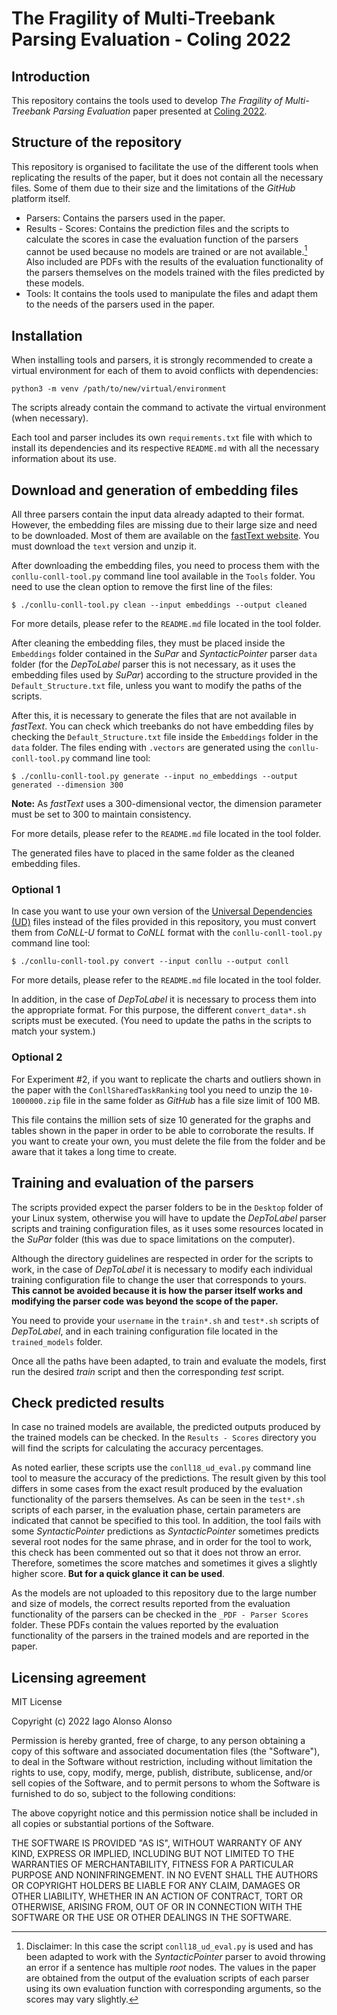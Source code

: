 # The Fragility of Multi-Treebank Parsing Evaluation - Coling 2022

## Introduction

This repository contains the tools used to develop *The Fragility of Multi-Treebank Parsing Evaluation* paper presented at [Coling 2022][1].

[1]: https://coling2022.org/

## Structure of the repository

This repository is organised to facilitate the use of the different tools when replicating the results of the paper, but it does not contain
all the necessary files. Some of them due to their size and the limitations of the *GitHub* platform itself.

- Parsers: Contains the parsers used in the paper.
- Results - Scores: Contains the prediction files and the scripts to calculate the scores in case the evaluation function of the parsers
  cannot be used because no models are trained or are not available.[^1] Also included are PDFs with the results of the evaluation 
  functionality of the parsers themselves on the models trained with the files predicted by these models.
- Tools: It contains the tools used to manipulate the files and adapt them to the needs of the parsers used in the paper.

[^1]: Disclaimer: In this case the script `conll18_ud_eval.py` is used and has been adapted to work with the *SyntacticPointer* parser to
avoid throwing an error if a sentence has multiple *root* nodes. The values in the paper are obtained from the output of the evaluation
scripts of each parser using its own evaluation function with corresponding arguments, so the scores may vary slightly.

## Installation

When installing tools and parsers, it is strongly recommended to create a virtual environment for each of them to avoid conflicts with
dependencies:

`python3 -m venv /path/to/new/virtual/environment`

The scripts already contain the command to activate the virtual environment (when necessary).

Each tool and parser includes its own `requirements.txt` file with which to install its dependencies and its respective `README.md` with all
the necessary information about its use.

## Download and generation of embedding files

All three parsers contain the input data already adapted to their format. However, the embedding files are missing due to their large size
and need to be downloaded. Most of them are available on the [fastText website][2]. You must download the `text` version and unzip it.

[2]: https://fasttext.cc/docs/en/crawl-vectors.html#models

After downloading the embedding files, you need to process them with the `conllu-conll-tool.py` command line tool available in the `Tools`
folder. You need to use the clean option to remove the first line of the files:

`$ ./conllu-conll-tool.py clean --input embeddings --output cleaned`

For more details, please refer to the `README.md` file located in the tool folder.

After cleaning the embedding files, they must be placed inside the `Embeddings` folder contained in the *SuPar* and *SyntacticPointer*
parser `data` folder (for the *DepToLabel* parser this is not necessary, as it uses the embedding files used by *SuPar*) according to the
structure provided in the `Default_Structure.txt` file, unless you want to modify the paths of the scripts.

After this, it is necessary to generate the files that are not available in *fastText*. You can check which treebanks do not have embedding
files by checking the `Default_Structure.txt` file inside the `Embeddings` folder in the `data` folder. The files ending with `.vectors` are
generated using the `conllu-conll-tool.py` command line tool:

`$ ./conllu-conll-tool.py generate --input no_embeddings --output generated --dimension 300`

**Note:** As *fastText* uses a 300-dimensional vector, the dimension parameter must be set to 300 to maintain consistency.

For more details, please refer to the `README.md` file located in the tool folder.

The generated files have to placed in the same folder as the cleaned embedding files.

### Optional 1

In case you want to use your own version of the [Universal Dependencies (UD)][3] files instead of the files provided in this repository, you
must convert them from *CoNLL-U* format to *CoNLL* format with the `conllu-conll-tool.py` command line tool:

[3]: https://universaldependencies.org/

`$ ./conllu-conll-tool.py convert --input conllu --output conll`

For more details, please refer to the `README.md` file located in the tool folder.

In addition, in the case of *DepToLabel* it is necessary to process them into the appropriate format. For this purpose, the different
`convert_data*.sh` scripts must be executed. (You need to update the paths in the scripts to match your system.)

### Optional 2

For Experiment #2, if you want to replicate the charts and outliers shown in the paper with the `ConllSharedTaskRanking` tool you need to
unzip the `10-1000000.zip` file in the same folder as *GitHub* has a file size limit of 100 MB.

This file contains the million sets of size 10 generated for the graphs and tables shown in the paper in order to be able to corroborate the
results. If you want to create your own, you must delete the file from the folder and be aware that it takes a long time to create.

## Training and evaluation of the parsers

The scripts provided expect the parser folders to be in the `Desktop` folder of your Linux system, otherwise you will have to update the
*DepToLabel* parser scripts and training configuration files, as it uses some resources located in the *SuPar* folder (this was due to space
limitations on the computer).

Although the directory guidelines are respected in order for the scripts to work, in the case of *DepToLabel* it is necessary to modify each
individual training configuration file to change the user that corresponds to yours. **This cannot be avoided because it is how the parser
itself works and modifying the parser code was beyond the scope of the paper.**

You need to provide your `username` in the `train*.sh` and `test*.sh` scripts of *DepToLabel*, and in each training configuration file
located in the `trained_models` folder.

Once all the paths have been adapted, to train and evaluate the models, first run the desired *train* script and then the corresponding
*test* script.

## Check predicted results

In case no trained models are available, the predicted outputs produced by the trained models can be checked. In the `Results - Scores`
directory you will find the scripts for calculating the accuracy percentages.

As noted earlier, these scripts use the `conll18_ud_eval.py` command line tool to measure the accuracy of the predictions. The result
given by this tool differs in some cases from the exact result produced by the evaluation functionality of the parsers themselves. As can be
seen in the `test*.sh` scripts of each parser, in the evaluation phase, certain parameters are indicated that cannot be specified to this
tool. In addition, the tool fails with some *SyntacticPointer* predictions as *SyntacticPointer* sometimes predicts several root nodes for
the same phrase, and in order for the tool to work, this check has been commented out so that it does not throw an error. Therefore,
sometimes the score matches and sometimes it gives a slightly higher score. **But for a quick glance it can be used**.

As the models are not uploaded to this repository due to the large number and size of models, the correct results reported from the
evaluation functionality of the parsers can be checked in the `_PDF - Parser Scores` folder. These PDFs contain the values reported by the
evaluation functionality of the parsers in the trained models and are reported in the paper.

## Licensing agreement

MIT License

Copyright (c) 2022 Iago Alonso Alonso

Permission is hereby granted, free of charge, to any person obtaining a copy of this software and associated documentation files (the
"Software"), to deal in the Software without restriction, including without limitation the rights to use, copy, modify, merge, publish,
distribute, sublicense, and/or sell copies of the Software, and to permit persons to whom the Software is furnished to do so, subject to
the following conditions:

The above copyright notice and this permission notice shall be included in all copies or substantial portions of the Software.

THE SOFTWARE IS PROVIDED "AS IS", WITHOUT WARRANTY OF ANY KIND, EXPRESS OR IMPLIED, INCLUDING BUT NOT LIMITED TO THE WARRANTIES OF
MERCHANTABILITY, FITNESS FOR A PARTICULAR PURPOSE AND NONINFRINGEMENT. IN NO EVENT SHALL THE AUTHORS OR COPYRIGHT HOLDERS BE LIABLE FOR ANY
CLAIM, DAMAGES OR OTHER LIABILITY, WHETHER IN AN ACTION OF CONTRACT, TORT OR OTHERWISE, ARISING FROM, OUT OF OR IN CONNECTION WITH THE
SOFTWARE OR THE USE OR OTHER DEALINGS IN THE SOFTWARE.
